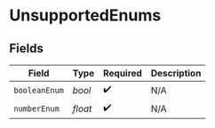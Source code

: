 # UnsupportedEnums


## Fields

| Field              | Type               | Required           | Description        |
| ------------------ | ------------------ | ------------------ | ------------------ |
| `booleanEnum`      | *bool*             | :heavy_check_mark: | N/A                |
| `numberEnum`       | *float*            | :heavy_check_mark: | N/A                |